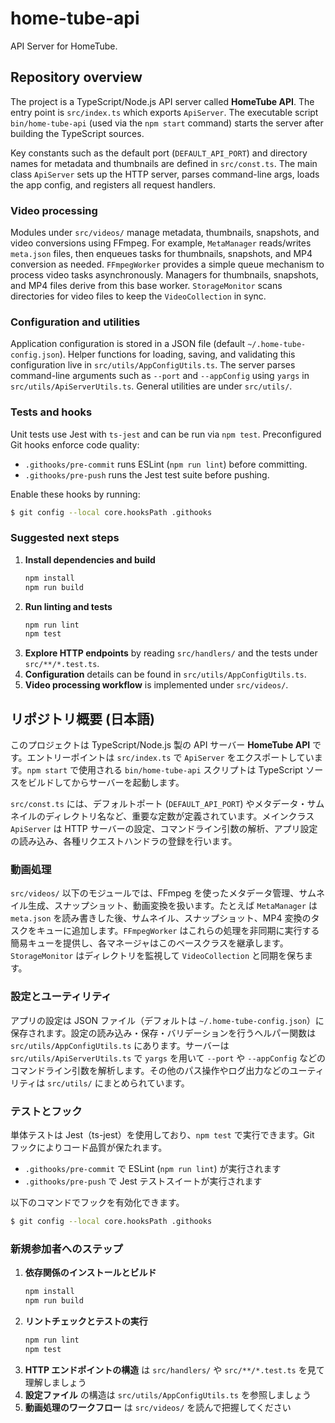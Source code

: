 # home-tube-api

API Server for HomeTube.

## Repository overview

The project is a TypeScript/Node.js API server called **HomeTube API**. The entry point is `src/index.ts` which exports `ApiServer`. The executable script `bin/home-tube-api` (used via the `npm start` command) starts the server after building the TypeScript sources.

Key constants such as the default port (`DEFAULT_API_PORT`) and directory names for metadata and thumbnails are defined in `src/const.ts`. The main class `ApiServer` sets up the HTTP server, parses command-line args, loads the app config, and registers all request handlers.

### Video processing

Modules under `src/videos/` manage metadata, thumbnails, snapshots, and video conversions using FFmpeg. For example, `MetaManager` reads/writes `meta.json` files, then enqueues tasks for thumbnails, snapshots, and MP4 conversion as needed. `FFmpegWorker` provides a simple queue mechanism to process video tasks asynchronously. Managers for thumbnails, snapshots, and MP4 files derive from this base worker. `StorageMonitor` scans directories for video files to keep the `VideoCollection` in sync.

### Configuration and utilities

Application configuration is stored in a JSON file (default `~/.home-tube-config.json`). Helper functions for loading, saving, and validating this configuration live in `src/utils/AppConfigUtils.ts`. The server parses command-line arguments such as `--port` and `--appConfig` using `yargs` in `src/utils/ApiServerUtils.ts`. General utilities are under `src/utils/`.

### Tests and hooks

Unit tests use Jest with `ts-jest` and can be run via `npm test`. Preconfigured Git hooks enforce code quality:

- `.githooks/pre-commit` runs ESLint (`npm run lint`) before committing.
- `.githooks/pre-push` runs the Jest test suite before pushing.

Enable these hooks by running:

```bash
$ git config --local core.hooksPath .githooks
```

### Suggested next steps

1. **Install dependencies and build**
   ```bash
   npm install
   npm run build
   ```
2. **Run linting and tests**
   ```bash
   npm run lint
   npm test
   ```
3. **Explore HTTP endpoints** by reading `src/handlers/` and the tests under `src/**/*.test.ts`.
4. **Configuration** details can be found in `src/utils/AppConfigUtils.ts`.
5. **Video processing workflow** is implemented under `src/videos/`.

## リポジトリ概要 (日本語)

このプロジェクトは TypeScript/Node.js 製の API サーバー **HomeTube API** です。エントリーポイントは `src/index.ts` で `ApiServer` をエクスポートしています。`npm start` で使用される `bin/home-tube-api` スクリプトは TypeScript ソースをビルドしてからサーバーを起動します。

`src/const.ts` には、デフォルトポート (`DEFAULT_API_PORT`) やメタデータ・サムネイルのディレクトリ名など、重要な定数が定義されています。メインクラス `ApiServer` は HTTP サーバーの設定、コマンドライン引数の解析、アプリ設定の読み込み、各種リクエストハンドラの登録を行います。

### 動画処理

`src/videos/` 以下のモジュールでは、FFmpeg を使ったメタデータ管理、サムネイル生成、スナップショット、動画変換を扱います。たとえば `MetaManager` は `meta.json` を読み書きした後、サムネイル、スナップショット、MP4 変換のタスクをキューに追加します。`FFmpegWorker` はこれらの処理を非同期に実行する簡易キューを提供し、各マネージャはこのベースクラスを継承します。`StorageMonitor` はディレクトリを監視して `VideoCollection` と同期を保ちます。

### 設定とユーティリティ

アプリの設定は JSON ファイル（デフォルトは `~/.home-tube-config.json`）に保存されます。設定の読み込み・保存・バリデーションを行うヘルパー関数は `src/utils/AppConfigUtils.ts` にあります。サーバーは `src/utils/ApiServerUtils.ts` で `yargs` を用いて `--port` や `--appConfig` などのコマンドライン引数を解析します。その他のパス操作やログ出力などのユーティリティは `src/utils/` にまとめられています。

### テストとフック

単体テストは Jest（ts-jest）を使用しており、`npm test` で実行できます。Git フックによりコード品質が保たれます。

- `.githooks/pre-commit` で ESLint (`npm run lint`) が実行されます
- `.githooks/pre-push` で Jest テストスイートが実行されます

以下のコマンドでフックを有効化できます。

```bash
$ git config --local core.hooksPath .githooks
```

### 新規参加者へのステップ

1. **依存関係のインストールとビルド**
   ```bash
   npm install
   npm run build
   ```
2. **リントチェックとテストの実行**
   ```bash
   npm run lint
   npm test
   ```
3. **HTTP エンドポイントの構造** は `src/handlers/` や `src/**/*.test.ts` を見て理解しましょう
4. **設定ファイル** の構造は `src/utils/AppConfigUtils.ts` を参照しましょう
5. **動画処理のワークフロー** は `src/videos/` を読んで把握してください
